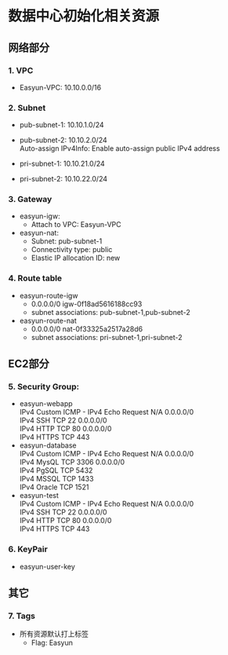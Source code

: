 # 数据中心初始化相关资源

网络部分
----
### 1. VPC
* Easyun-VPC:     10.10.0.0/16

### 2. Subnet
* pub-subnet-1:   10.10.1.0/24  
* pub-subnet-2:   10.10.2.0/24  
    Auto-assign IPv4Info:   Enable auto-assign public IPv4 address

* pri-subnet-1:   10.10.21.0/24  
* pri-subnet-2:   10.10.22.0/24

### 3. Gateway
* easyun-igw:
    - Attach to VPC:  Easyun-VPC
* easyun-nat:
    - Subnet:     pub-subnet-1
    - Connectivity type:  public
    - Elastic IP allocation ID:   new

### 4. Route table
* easyun-route-igw  
    - 0.0.0.0/0	igw-0f18ad5616188cc93  
    - subnet associations: pub-subnet-1,pub-subnet-2
* easyun-route-nat  
    - 0.0.0.0/0	nat-0f33325a2517a28d6  
    - subnet associations: pri-subnet-1,pri-subnet-2


EC2部分
----
### 5. Security Group: 
* easyun-webapp  
        IPv4	Custom ICMP - IPv4	Echo Request	N/A	0.0.0.0/0  
	    IPv4	SSH	TCP	22	0.0.0.0/0  
	    IPv4	HTTP	TCP	80	0.0.0.0/0  
	    IPv4	HTTPS	TCP	443
* easyun-database  
        IPv4	Custom ICMP - IPv4	Echo Request	N/A	0.0.0.0/0  
	    IPv4	MysQL	TCP	3306	0.0.0.0/0  
	    IPv4	PgSQL	TCP	5432  
        IPv4	MSSQL	TCP	1433  
        IPv4	Oracle	TCP	1521
* easyun-test  
        IPv4	Custom ICMP - IPv4	Echo Request	N/A	0.0.0.0/0  
	    IPv4	SSH	TCP	22	0.0.0.0/0  
	    IPv4	HTTP	TCP	80	0.0.0.0/0  
	    IPv4	HTTPS	TCP	443  

### 6. KeyPair
* easyun-user-key

其它
----
### 7. Tags
* 所有资源默认打上标签 
    - Flag:   Easyun